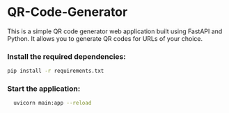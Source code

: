 # QR-Code-Generator
This is a simple QR code generator web application built using FastAPI and Python. It allows you to generate QR codes for URLs of your choice.

### Install the required dependencies:

```bash
pip install -r requirements.txt
```
### Start the application:
```bash
  uvicorn main:app --reload
```
